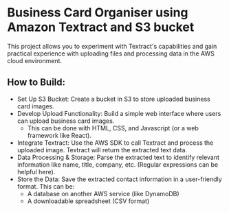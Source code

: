 # Business Card Organiser using Amazon Textract and S3 bucket
This project allows you to experiment with Textract's capabilities and gain practical experience with uploading files and processing data in the AWS cloud environment.

## How to Build:

- Set Up S3 Bucket: Create a bucket in S3 to store uploaded business card images.
- Develop Upload Functionality: Build a simple web interface where users can upload business card images.
  - This can be done with HTML, CSS, and Javascript (or a web framework like React).
- Integrate Textract: Use the AWS SDK to call Textract and process the uploaded image. Textract will return the extracted text data.
- Data Processing & Storage: Parse the extracted text to identify relevant information like name, title, company, etc. (Regular expressions can be helpful here).
- Store the Data: Save the extracted contact information in a user-friendly format. This can be:
  - A database on another AWS service (like DynamoDB)
  - A downloadable spreadsheet (CSV format)

 
